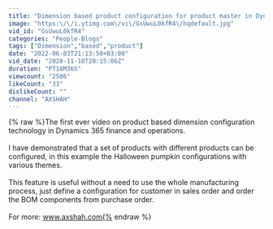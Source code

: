 ```yaml
---
title: "Dimension based product configuration for product master in Dynamics 365 finance and operations"
image: "https:\/\/i.ytimg.com\/vi\/GsUwuL0kfR4\/hqdefault.jpg"
vid_id: "GsUwuL0kfR4"
categories: "People-Blogs"
tags: ["Dimension","based","product"]
date: "2022-06-03T21:13:50+03:00"
vid_date: "2020-11-10T20:15:06Z"
duration: "PT18M36S"
viewcount: "2586"
likeCount: "33"
dislikeCount: ""
channel: "AXSHAH"
---
```

{% raw %}The first ever video on product based dimension configuration technology in Dynamics 365 finance and operations.<br /><br />I have demonstrated that a set of products with different products can be configured, in this example the Halloween pumpkin configurations with various themes.<br /><br />This feature is useful without a need to use the whole manufacturing process, just define a configuration for customer in sales order and order the BOM components from purchase order.<br /><br />For more: www.axshah.com{% endraw %}
